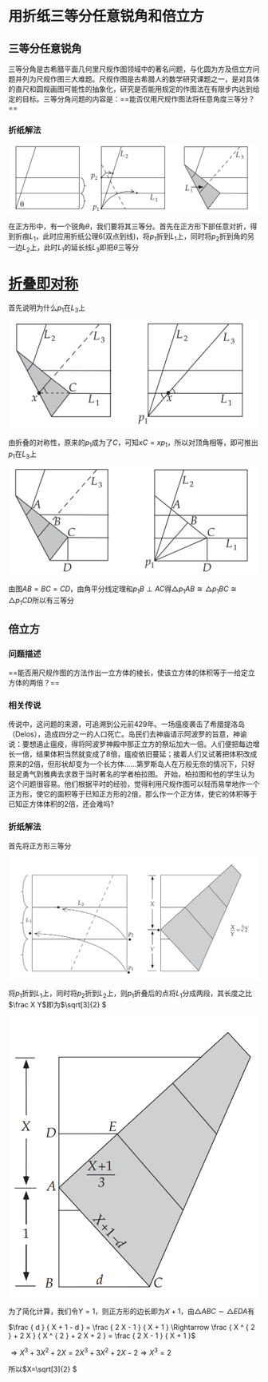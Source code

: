 # 用折纸三等分任意锐角和倍立方



## 三等分任意锐角

三等分角是古希腊平面几何里尺规作图领域中的著名问题，与化圆为方及倍立方问题并列为尺规作图三大难题。尺规作图是古希腊人的数学研究课题之一，是对具体的直尺和圆规画图可能性的抽象化，研究是否能用规定的作图法在有限步内达到给定的目标。三等分角问题的内容是：==能否仅用尺规作图法将任意角度三等分？==

### 折纸解法

![image-20201205191153494](三等分角/image-20201205191153494.png)

在正方形中，有一个锐角$\theta$，我们要将其三等分。首先在正方形下部任意对折，得到折痕$L_1$，此时应用折纸公理6(双点到线)，将$p_1$折到$L_1$上，同时将$p_2$折到角的另一边$L_2$上，此时$L_1$的延长线$L_3$即把$\theta$三等分

# **<u>折叠即对称</u>**

首先说明为什么$p_1$在$L_3$上

![image-20201205192109865](三等分角/image-20201205192109865.png)

由折叠的对称性，原来的$p_1$成为了$C$，可知$xC=xp_1$，所以对顶角相等，即可推出$p_1$在$L_3$上

![image-20201205193345795](三等分角/image-20201205193345795.png)

由图$AB=BC=CD$，由角平分线定理和$p_1B\perp AC$得$\triangle p_1AB\cong \triangle p_1BC\cong \triangle p_1CD$所以有三等分

## 倍立方

### 问题描述

==能否用尺规作图的方法作出一立方体的棱长，使该立方体的体积等于一给定立方体的两倍？==

### 相关传说

传说中，这问题的来源，可追溯到公元前429年。一场瘟疫袭击了希腊提洛岛（Delos），造成四分之一的人口死亡。岛民们去神庙请示阿波罗的旨意，神谕说：要想遏止瘟疫，得将阿波罗神殿中那正立方的祭坛加大一倍。人们便把每边增长一倍，结果体积当然就变成了8倍，瘟疫依旧蔓延；接着人们又试著把体积改成原来的2倍，但形状却变为一个长方体……第罗斯岛人在万般无奈的情况下，只好鼓足勇气到雅典去求救于当时著名的学者柏拉图。
开始，柏拉图和他的学生认为这个问题很容易。他们根据平时的经验，觉得利用尺规作图可以轻而易举地作一个正方形，使它的面积等于已知正方形的2倍，那么作一个正方体，使它的体积等于已知正方体体积的2倍，还会难吗?

### 折纸解法

首先将正方形三等分

![image-20201205194241262](三等分角/image-20201205194241262.png)

将$p_1$折到$L_1$上，同时将$p_2$折到$L_2$上，则$p_1$折叠后的点将$L_1$分成两段，其长度之比$\frac X Y$即为$\sqrt[3]{2} $

![image-20201205194659297](三等分角/image-20201205194659297.png)

为了简化计算，我们令$Y=1$，则正方形的边长即为$X+1$，由$\triangle ABC\sim\triangle EDA$有

$\frac { d } { X + 1 - d } = \frac { 2 X - 1 } { X + 1 } \Rightarrow \frac { X ^ { 2 } + 2 X } { X ^ { 2 } + 2 X + 2 } = \frac { 2 X - 1 } { X + 1 }$

$\Rightarrow X ^ { 3 } + 3 X ^ { 2 } + 2 X = 2 X ^ { 3 } + 3 X ^ { 2 } + 2 X - 2 \Rightarrow X ^ { 3 } = 2$

所以$X=\sqrt[3]{2} $

